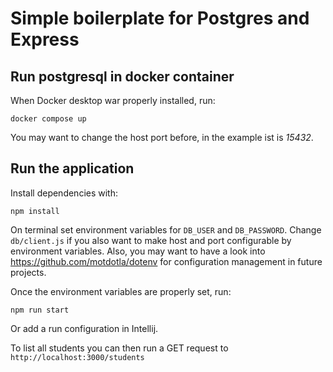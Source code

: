 # Simple boilerplate for Postgres and Express

## Run postgresql in docker container

When Docker desktop war properly installed, run:
    
    docker compose up

You may want to change the host port before, in the example ist is *15432*.

## Run the application

Install dependencies with:

    npm install

On terminal set environment variables for `DB_USER` and `DB_PASSWORD`. Change `db/client.js` if you also want to make 
host and port configurable by environment variables. Also, you may want to have a look into https://github.com/motdotla/dotenv 
for configuration management in future projects.

Once the environment variables are properly set, run:

    npm run start

Or add a run configuration in Intellij.

To list all students you can then run a GET request to `http://localhost:3000/students`




